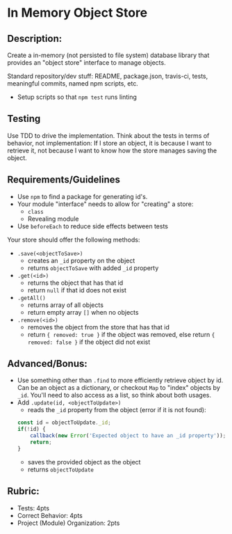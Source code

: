 In Memory Object Store
===

## Description:

Create a in-memory (not persisted to file system) database library that provides an "object store" interface to manage objects.

Standard repository/dev stuff: README, package.json, travis-ci, tests, meaningful commits, named npm scripts, etc.

* Setup scripts so that `npm test` runs linting

## Testing

Use TDD to drive the implementation. Think about the tests in terms of behavior, not implementation: If I store
an object, it is because I want to retrieve it, not because I want to know how the store manages saving the object.

## Requirements/Guidelines

* Use `npm` to find a package for generating id's.
* Your module "interface" needs to allow for "creating" a store:
  * `class`
  * Revealing module
* Use `beforeEach` to reduce side effects between tests

Your store should offer the following methods:

* `.save(<objectToSave>)`
  * creates an `_id` property on the object
  * returns `objectToSave` with added `_id` property
* `.get(<id>)`
  * returns the object that has that id
  * return `null` if that id does not exist
* `.getAll()`
  * returns array of all objects
  * return empty array `[]` when no objects
* `.remove(<id>)`
  * removes the object from the store that has that id
  * return `{ removed: true }` if the object was removed, else return `{ removed: false }` if the 
  object did not exist
  

## Advanced/Bonus:

* Use something other than `.find` to more efficiently retrieve object by id. Can be an object as a dictionary, or checkout `Map` to "index" objects by `_id`. 
You'll need to also access as a list, so think about both usages.
* Add `.update(id, <objectToUpdate>)`
  * reads the `_id` property from the object (error if it is not found):
  ```js
  const id = objectToUpdate._id;
  if(!id) {
      callback(new Error('Expected object to have an _id property'));
      return;
  }
  ```
  * saves the provided object as the object
  * returns `objectToUpdate`
  
## Rubric:

* Tests: 4pts
* Correct Behavior: 4pts
* Project (Module) Organization: 2pts
